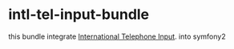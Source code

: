 intl-tel-input-bundle
=====================

this bundle integrate [International Telephone Input](https://github.com/Bluefieldscom/intl-tel-input). into symfony2
